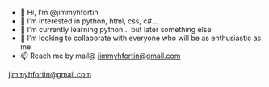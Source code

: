 - 👋 Hi, I’m @jimmyhfortin
- 👀 I’m interested in python, html, css, c#...
- 🌱 I’m currently learning python... but later something else
- 💞️ I’m looking to collaborate with everyone who will be as enthusiastic as me.
- 📫 Reach me by mail@ jimmyhfortin@gmail.com

<!---
jimmyhfortin/jimmyhfortin is a ✨ special ✨ repository because its `README.md` (this file) appears on your GitHub profile.
You can click the Preview link to take a look at your changes.
--->
jimmyhfortin@gmail.com
